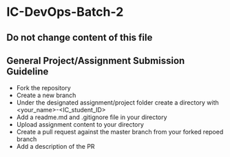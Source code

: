 # IC-DevOps-Batch-2

## Do not change content of this file

## General Project/Assignment Submission Guideline
- Fork the repository
- Create a new branch
- Under the designated assignment/project folder create a directory with <your_name>-<IC_student_ID>
- Add a readme.md and .gitignore file in your directory
- Upload assignment content to your directory
- Create a pull request against the master branch from your forked repoed branch
- Add a description of the PR
